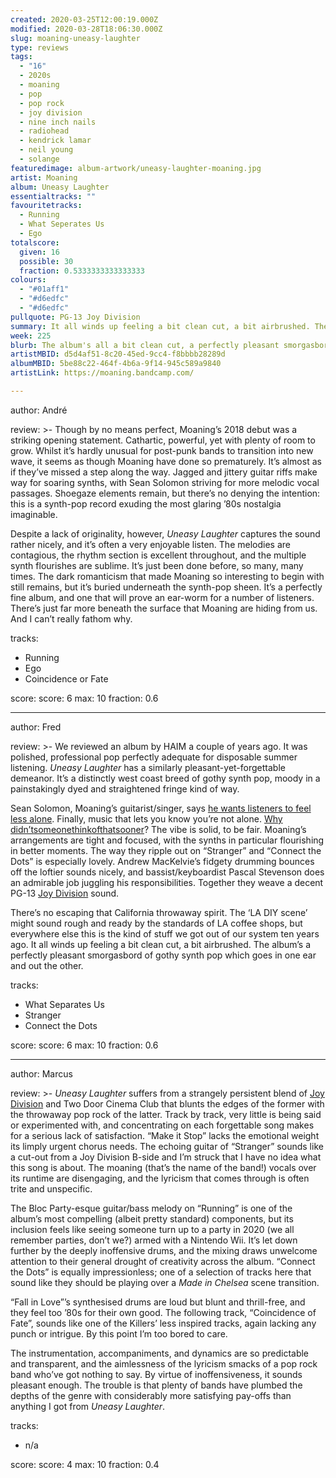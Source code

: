 ```yaml
---
created: 2020-03-25T12:00:19.000Z
modified: 2020-03-28T18:06:30.000Z
slug: moaning-uneasy-laughter
type: reviews
tags:
  - "16"
  - 2020s
  - moaning
  - pop
  - pop rock
  - joy division
  - nine inch nails
  - radiohead
  - kendrick lamar
  - neil young
  - solange
featuredimage: album-artwork/uneasy-laughter-moaning.jpg
artist: Moaning
album: Uneasy Laughter
essentialtracks: ""
favouritetracks:
  - Running
  - What Seperates Us
  - Ego
totalscore:
  given: 16
  possible: 30
  fraction: 0.5333333333333333
colours:
  - "#01aff1"
  - "#d6edfc"
  - "#d6edfc"
pullquote: PG-13 Joy Division
summary: It all winds up feeling a bit clean cut, a bit airbrushed. The album’s a perfectly pleasant smorgasbord of gothy synth pop which goes in one ear and out the other.
week: 225
blurb: The album's all a bit clean cut, a perfectly pleasant smorgasbord of gothy synth pop which goes in one ear and out the other.
artistMBID: d5d4af51-8c20-45ed-9cc4-f8bbbb28289d
albumMBID: 5be88c22-464f-4b6a-9f14-945c589a9840
artistLink: https://moaning.bandcamp.com/

---
```

author: André

review: >-
  Though by no means perfect, Moaning’s 2018 debut was a striking opening statement. Cathartic, powerful, yet with plenty of room to grow. Whilst it’s hardly unusual for post-punk bands to transition into new wave, it seems as though Moaning have done so prematurely. It’s almost as if they’ve missed a step along the way. Jagged and jittery guitar riffs make way for soaring synths, with Sean Solomon striving for more melodic vocal passages. Shoegaze elements remain, but there’s no denying the intention: this is a synth-pop record exuding the most glaring ’80s nostalgia imaginable.

  Despite a lack of originality, however, *Uneasy Laughter* captures the sound rather nicely, and it’s often a very enjoyable listen. The melodies are contagious, the rhythm section is excellent throughout, and the multiple synth flourishes are sublime. It’s just been done before, so many, many times. The dark romanticism that made Moaning so interesting to begin with still remains, but it’s buried underneath the synth-pop sheen. It’s a perfectly fine album, and one that will prove an ear-worm for a number of listeners. There’s just far more beneath the surface that Moaning are hiding from us. And I can’t really fathom why.

tracks:
  - Running
  - ­­Ego
  - ­­Coincidence or Fate

score:
  score: 6
  max: 10
  fraction: 0.6

---
author: Fred

review: >-
  We reviewed an album by HAIM a couple of years ago. It was polished, professional pop perfectly adequate for disposable summer listening. *Uneasy Laughter* has a similarly pleasant-yet-forgettable demeanor. It’s a distinctly west coast breed of gothy synth pop, moody in a painstakingly dyed and straightened fringe kind of way.

  Sean Solomon, Moaning’s guitarist/singer, says [he wants listeners to feel less alone](https://aestheticmagazinetoronto.com/2020/03/05/sxsw-2020-preview-interview-moaning-talks-uneasy-laughter-sobriety-diy-music/). Finally, music that lets you know you’re not alone. [Why](/reviews/nine-inch-nails-the-downward-spiral/) [didn’t](/reviews/radiohead-ok-computer/)[someone](/reviews/kendrick-lamar-to-pimp-a-butterfly/)[think](/reviews/neil-young-on-the-beach/)[of](/reviews/solange-a-seat-at-the-table/)[that](/reviews/godspeed-you-black-emperor-f-sharp-a-sharp-infinity/)[sooner](https://en.wikipedia.org/wiki/Blues)? The vibe is solid, to be fair. Moaning’s arrangements are tight and focused, with the synths in particular flourishing in better moments. The way they ripple out on “Stranger” and “Connect the Dots” is especially lovely. Andrew MacKelvie’s fidgety drumming bounces off the loftier sounds nicely, and bassist/keyboardist Pascal Stevenson does an admirable job juggling his responsibilities. Together they weave a decent PG-13 [Joy Division](/reviews/joy-division-unknown-pleasures/) sound.

  There’s no escaping that California throwaway spirit. The ‘LA DIY scene’ might sound rough and ready by the standards of LA coffee shops, but everywhere else this is the kind of stuff we got out of our system ten years ago. It all winds up feeling a bit clean cut, a bit airbrushed. The album’s a perfectly pleasant smorgasbord of gothy synth pop which goes in one ear and out the other.

tracks:
  - What Separates Us
  - ­­Stranger
  - ­­Connect the Dots

score:
  score: 6
  max: 10
  fraction: 0.6

---
author: Marcus

review: >-
  *Uneasy Laughter* suffers from a strangely persistent blend of [Joy Division](/reviews/joy-division-unknown-pleasures/) and Two Door Cinema Club that blunts the edges of the former with the throwaway pop rock of the latter. Track by track, very little is being said or experimented with, and concentrating on each forgettable song makes for a serious lack of satisfaction. “Make it Stop” lacks the emotional weight its limply urgent chorus needs. The echoing guitar of “Stranger” sounds like a cut-out from a Joy Division B-side and I’m struck that I have no idea what this song is about. The moaning (that’s the name of the band!) vocals over its runtime are disengaging, and the lyricism that comes through is often trite and unspecific.

  The Bloc Party-esque guitar/bass melody on “Running” is one of the album’s most compelling (albeit pretty standard) components, but its inclusion feels like seeing someone turn up to a party in 2020 (we all remember parties, don’t we?) armed with a Nintendo Wii. It’s let down further by the deeply inoffensive drums, and the mixing draws unwelcome attention to their general drought of creativity across the album. “Connect the Dots” is equally impressionless; one of a selection of tracks here that sound like they should be playing over a *Made in Chelsea* scene transition.

  “Fall in Love”’s synthesised drums are loud but blunt and thrill-free, and they feel too ’80s for their own good. The following track, “Coincidence of Fate”, sounds like one of the Killers’ less inspired tracks, again lacking any punch or intrigue. By this point I’m too bored to care.

  The instrumentation, accompaniments, and dynamics are so predictable and transparent, and the aimlessness of the lyricism smacks of a pop rock band who’ve got nothing to say. By virtue of inoffensiveness, it sounds pleasant enough. The trouble is that plenty of bands have plumbed the depths of the genre with considerably more satisfying pay-offs than anything I got from *Uneasy Laughter*.

tracks:
  - n/a

score:
  score: 4
  max: 10
  fraction: 0.4
